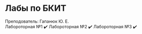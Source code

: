 # Лабы по БКИТ  
Преподователь: Гапанюк Ю. Е.  
Лабороторная №1  :heavy_check_mark:
Лабороторная №2  :heavy_check_mark:
Лабороторная №3  :heavy_check_mark:
